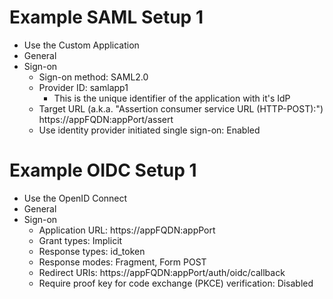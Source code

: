 # Example SAML Setup 1
* Use the Custom Application
* General
* Sign-on
    * Sign-on method: SAML2.0
    * Provider ID: samlapp1
        * This is the unique identifier of the application with it's IdP
    * Target URL (a.k.a. "Assertion consumer service URL (HTTP-POST):") https://appFQDN:appPort/assert
    * Use identity provider initiated single sign-on: Enabled

# Example OIDC Setup 1

* Use the OpenID Connect
* General
* Sign-on
    * Application URL: https://appFQDN:appPort
    * Grant types: Implicit
    * Response types: id_token
    * Response modes: Fragment, Form POST
    * Redirect URIs: https://appFQDN:appPort/auth/oidc/callback
    * Require proof key for code exchange (PKCE) verification: Disabled

